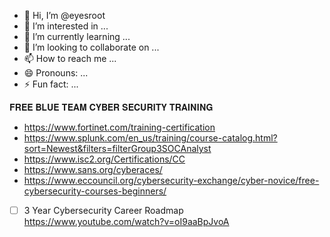 - 👋 Hi, I’m @eyesroot
- 👀 I’m interested in ...
- 🌱 I’m currently learning ...
- 💞️ I’m looking to collaborate on ...
- 📫 How to reach me ...
- 😄 Pronouns: ...
- ⚡ Fun fact: ...

𝐅𝐑𝐄𝐄 𝐁𝐋𝐔𝐄 𝐓𝐄𝐀𝐌 𝐂𝐘𝐁𝐄𝐑 𝐒𝐄𝐂𝐔𝐑𝐈𝐓𝐘 𝐓𝐑𝐀𝐈𝐍𝐈𝐍𝐆
- https://www.fortinet.com/training-certification
- https://www.splunk.com/en_us/training/course-catalog.html?sort=Newest&filters=filterGroup3SOCAnalyst
- https://www.isc2.org/Certifications/CC
- https://www.sans.org/cyberaces/
- https://www.eccouncil.org/cybersecurity-exchange/cyber-novice/free-cybersecurity-courses-beginners/

- [ ] 3 Year Cybersecurity Career Roadmap
https://www.youtube.com/watch?v=oI9aaBpJvoA

<!---
eyesroot/eyesroot is a ✨ special ✨ repository because its `README.md` (this file) appears on your GitHub profile.
You can click the Preview link to take a look at your changes.
--->
